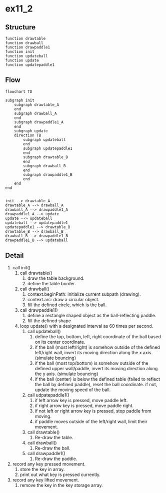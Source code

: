 # ex11_2

## Structure

```
function drawtable
function drawball
function drawpaddle1
function init
function updateball
function update
function updatepaddle1
```

## Flow

```mermaid
flowchart TD

subgraph init
    subgraph drawtable_A
    end
    subgraph drawball_A
    end
    subgraph drawpaddle1_A
    end
    subgraph update
    direction TB
        subgraph updateball
        end
        subgraph updatepaddle1
        end
        subgraph drawtable_B
        end
        subgraph drawball_B
        end
        subgraph drawpaddle1_B
        end
    end
end


init --> drawtable_A
drawtable_A --> drawball_A
drawball_A --> drawpaddle1_A
drawpaddle1_A --> update
update --> updateball
updateball --> updatepaddle1
updatepaddle1 --> drawtable_B
drawtable_B --> drawball_B
drawball_B --> drawpaddle1_B
drawpaddle1_B --> updateball
```

## Detail

1. call init()
    1. call drawtable()
        1. draw the table background.
        2. define  the table border.
    2. call drawball()
        1. context.beginPath: initialize current subpath (drawing).
        2. context.arc: draw a circular object.
        3. fill the defined circle, which is the ball.
    3. call drawpaddle1()
        1. define a rectangle shaped object as the ball-reflecting paddle.
        2. fill the defined shape
    4. loop update() with a designated interval as 60 times per second.
        1. call updateball()
            1. define the top, bottom, left, right coordinate of the ball based on its center coordinate.
            2. if the ball (most left/right) is somehow outside of the defined left/right wall, invert its moving direction along the x axis. (simulate bouncing)
            3. if the ball (most top/bottom) is somehow outside of the defined upper wall/paddle, invert its moving direction along the y axis. (simulate bouncing)
            4. if the ball (center) is below the defined table (failed to reflect the ball by defined paddle), reset the ball coordinate. if not, update the moving speed of the ball.
        2. call udpatepaddle1()
            1. if left arrow key is pressed, move paddle left.
            2. if right arrow key is pressed, move paddle right.
            3. if not left or right arrow key is pressed, stop paddle from moving.
            4. if paddle moves outside of the left/right wall, limit their movement.
        3. call drawtable()
            1. Re-draw the table.
        4. call drawball()
            1. Re-draw the ball.
        5. call drawpaddle1()
            1. Re-draw the paddle.
2. record any key pressed movement.
    1. store the key in array.
    2. print out what key is pressed currently.
3. record any key lifted movement.
    1. remove the key in the key storage array.
